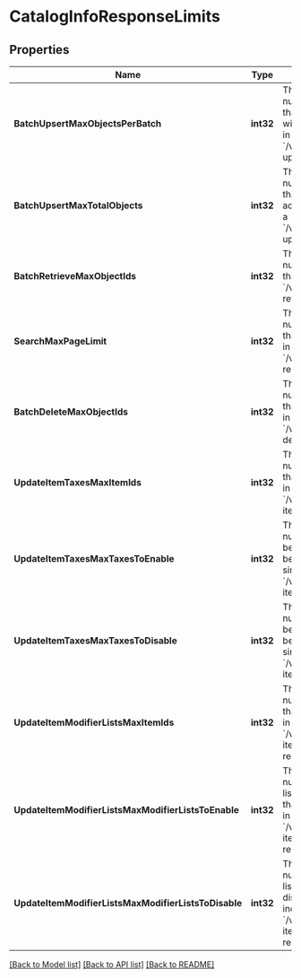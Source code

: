 # CatalogInfoResponseLimits

## Properties

 Name                                                 | Type      | Description                                                                                                                                         | Notes                        
------------------------------------------------------|-----------|-----------------------------------------------------------------------------------------------------------------------------------------------------|------------------------------
 **BatchUpsertMaxObjectsPerBatch**                    | **int32** | The maximum number of objects that may appear within a single batch in a &#x60;/v2/catalog/batch-upsert&#x60; request.                              | [optional] [default to null] 
 **BatchUpsertMaxTotalObjects**                       | **int32** | The maximum number of objects that may appear across all batches in a &#x60;/v2/catalog/batch-upsert&#x60; request.                                 | [optional] [default to null] 
 **BatchRetrieveMaxObjectIds**                        | **int32** | The maximum number of object IDs that may appear in a &#x60;/v2/catalog/batch-retrieve&#x60; request.                                               | [optional] [default to null] 
 **SearchMaxPageLimit**                               | **int32** | The maximum number of results that may be returned in a page of a &#x60;/v2/catalog/search&#x60; response.                                          | [optional] [default to null] 
 **BatchDeleteMaxObjectIds**                          | **int32** | The maximum number of object IDs that may be included in a single &#x60;/v2/catalog/batch-delete&#x60; request.                                     | [optional] [default to null] 
 **UpdateItemTaxesMaxItemIds**                        | **int32** | The maximum number of item IDs that may be included in a single &#x60;/v2/catalog/update-item-taxes&#x60; request.                                  | [optional] [default to null] 
 **UpdateItemTaxesMaxTaxesToEnable**                  | **int32** | The maximum number of tax IDs to be enabled that may be included in a single &#x60;/v2/catalog/update-item-taxes&#x60; request.                     | [optional] [default to null] 
 **UpdateItemTaxesMaxTaxesToDisable**                 | **int32** | The maximum number of tax IDs to be disabled that may be included in a single &#x60;/v2/catalog/update-item-taxes&#x60; request.                    | [optional] [default to null] 
 **UpdateItemModifierListsMaxItemIds**                | **int32** | The maximum number of item IDs that may be included in a single &#x60;/v2/catalog/update-item-modifier-lists&#x60; request.                         | [optional] [default to null] 
 **UpdateItemModifierListsMaxModifierListsToEnable**  | **int32** | The maximum number of modifier list IDs to be enabled that may be included in a single &#x60;/v2/catalog/update-item-modifier-lists&#x60; request.  | [optional] [default to null] 
 **UpdateItemModifierListsMaxModifierListsToDisable** | **int32** | The maximum number of modifier list IDs to be disabled that may be included in a single &#x60;/v2/catalog/update-item-modifier-lists&#x60; request. | [optional] [default to null] 

[[Back to Model list]](../README.md#documentation-for-models) [[Back to API list]](../README.md#documentation-for-api-endpoints) [[Back to README]](../README.md)


